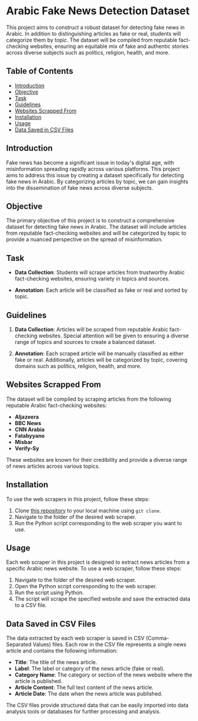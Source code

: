 # Arabic Fake News Detection Dataset

This project aims to construct a robust dataset for detecting fake news in Arabic. In addition to distinguishing articles as fake or real, students will categorize them by topic. The dataset will be compiled from reputable fact-checking websites, ensuring an equitable mix of fake and authentic stories across diverse subjects such as politics, religion, health, and more.

## Table of Contents

- [Introduction](#introduction)
- [Objective](#objective)
- [Task](#task)
- [Guidelines](#guidelines)
- [Websites Scrapped From](#websites-scrapped-from)
- [Installation](#installation)
- [Usage](#usage)
- [Data Saved in CSV Files](#data-saved-in-csv-files)

## Introduction

Fake news has become a significant issue in today's digital age, with misinformation spreading rapidly across various platforms. This project aims to address this issue by creating a dataset specifically for detecting fake news in Arabic. By categorizing articles by topic, we can gain insights into the dissemination of fake news across diverse subjects.

## Objective

The primary objective of this project is to construct a comprehensive dataset for detecting fake news in Arabic. The dataset will include articles from reputable fact-checking websites and will be categorized by topic to provide a nuanced perspective on the spread of misinformation.

## Task

- **Data Collection**: Students will scrape articles from trustworthy Arabic fact-checking websites, ensuring variety in topics and sources.
  
- **Annotation**: Each article will be classified as fake or real and sorted by topic.

## Guidelines

1. **Data Collection**: Articles will be scraped from reputable Arabic fact-checking websites. Special attention will be given to ensuring a diverse range of topics and sources to create a balanced dataset.

2. **Annotation**: Each scraped article will be manually classified as either fake or real. Additionally, articles will be categorized by topic, covering domains such as politics, religion, health, and more.

## Websites Scrapped From

The dataset will be compiled by scraping articles from the following reputable Arabic fact-checking websites:

- **Aljazeera**
- **BBC News**
- **CNN Arabia**
- **Fatabyyano**
- **Misbar**
- **Verify-Sy**

These websites are known for their credibility and provide a diverse range of news articles across various topics.

## Installation

To use the web scrapers in this project, follow these steps:

1. Clone [this repository](https://github.com/Nahla-yasmine/Arabic-News-Scraper) to your local machine using `git clone`.
2. Navigate to the folder of the desired web scraper.
3. Run the Python script corresponding to the web scraper you want to use.

## Usage

Each web scraper in this project is designed to extract news articles from a specific Arabic news website. To use a web scraper, follow these steps:

1. Navigate to the folder of the desired web scraper.
2. Open the Python script corresponding to the web scraper.
3. Run the script using Python.
4. The script will scrape the specified website and save the extracted data to a CSV file.

## Data Saved in CSV Files

The data extracted by each web scraper is saved in CSV (Comma-Separated Values) files. Each row in the CSV file represents a single news article and contains the following information:

- **Title**: The title of the news article.
- **Label**: The label or category of the news article (fake or real).
- **Category Name**: The category or section of the news website where the article is published.
- **Article Content**: The full text content of the news article.
- **Article Date**: The date when the news article was published.

The CSV files provide structured data that can be easily imported into data analysis tools or databases for further processing and analysis.

